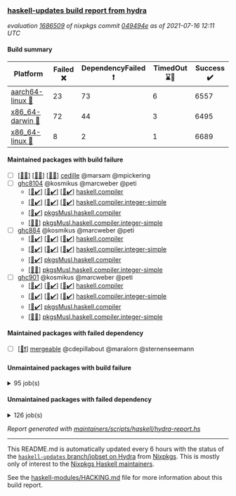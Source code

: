 ### [haskell-updates build report from hydra](https://hydra.nixos.org/jobset/nixpkgs/haskell-updates)
*evaluation [1686509](https://hydra.nixos.org/eval/1686509) of nixpkgs commit [049494e](https://github.com/NixOS/nixpkgs/commits/049494e76e1be4c9a686bb0b0a5c73b15d1aa54c) as of 2021-07-16 12:11 UTC*
#### Build summary

 | Platform | Failed :x: | DependencyFailed :heavy_exclamation_mark: | TimedOut :hourglass::no_entry_sign: | Success :heavy_check_mark: | 
 | --- | --- | --- | --- | --- | 
 | [aarch64-linux :iphone:](https://hydra.nixos.org/eval/1686509?filter=.aarch64-linux) | 23 | 73 | 6 | 6557 | 
 | [x86_64-darwin :apple:](https://hydra.nixos.org/eval/1686509?filter=.x86_64-darwin) | 72 | 44 | 3 | 6495 | 
 | [x86_64-linux :penguin:](https://hydra.nixos.org/eval/1686509?filter=.x86_64-linux) | 8 | 2 | 1 | 6689 | 
#### Maintained packages with build failure
- [ ] [[:iphone::x:]](https://hydra.nixos.org/build/147790244) [[:apple::x:]](https://hydra.nixos.org/build/147790247) [[:penguin::x:]](https://hydra.nixos.org/build/147790246) [cedille](https://hydra.nixos.org/eval/1686509?filter=cedille) @marsam @mpickering
- [ ] [ghc8104](https://hydra.nixos.org/eval/1686509?filter=ghc8104) @kosmikus @marcweber @peti
  - [[:iphone::heavy_check_mark:]](https://hydra.nixos.org/build/147726977) [[:apple::heavy_check_mark:]](https://hydra.nixos.org/build/147727630) [[:penguin::heavy_check_mark:]](https://hydra.nixos.org/build/147733217) [haskell.compiler](https://hydra.nixos.org/eval/1686509?filter=haskell.compiler.ghc8104)
  - [[:iphone::heavy_check_mark:]](https://hydra.nixos.org/build/147729280) [[:apple::heavy_check_mark:]](https://hydra.nixos.org/build/147741599) [[:penguin::heavy_check_mark:]](https://hydra.nixos.org/build/147740530) [haskell.compiler.integer-simple](https://hydra.nixos.org/eval/1686509?filter=haskell.compiler.integer-simple.ghc8104)
  -   [[:penguin::heavy_check_mark:]](https://hydra.nixos.org/build/147725807) [pkgsMusl.haskell.compiler](https://hydra.nixos.org/eval/1686509?filter=pkgsMusl.haskell.compiler.ghc8104)
  -   [[:penguin::x:]](https://hydra.nixos.org/build/147728188) [pkgsMusl.haskell.compiler.integer-simple](https://hydra.nixos.org/eval/1686509?filter=pkgsMusl.haskell.compiler.integer-simple.ghc8104)
- [ ] [ghc884](https://hydra.nixos.org/eval/1686509?filter=ghc884) @kosmikus @marcweber @peti
  - [[:iphone::heavy_check_mark:]](https://hydra.nixos.org/build/147737638) [[:apple::heavy_check_mark:]](https://hydra.nixos.org/build/147739318) [[:penguin::heavy_check_mark:]](https://hydra.nixos.org/build/147733665) [haskell.compiler](https://hydra.nixos.org/eval/1686509?filter=haskell.compiler.ghc884)
  - [[:iphone::heavy_check_mark:]](https://hydra.nixos.org/build/147734081) [[:apple::heavy_check_mark:]](https://hydra.nixos.org/build/147729867) [[:penguin::heavy_check_mark:]](https://hydra.nixos.org/build/147732968) [haskell.compiler.integer-simple](https://hydra.nixos.org/eval/1686509?filter=haskell.compiler.integer-simple.ghc884)
  -   [[:penguin::heavy_check_mark:]](https://hydra.nixos.org/build/147728040) [pkgsMusl.haskell.compiler](https://hydra.nixos.org/eval/1686509?filter=pkgsMusl.haskell.compiler.ghc884)
  -   [[:penguin::x:]](https://hydra.nixos.org/build/147733198) [pkgsMusl.haskell.compiler.integer-simple](https://hydra.nixos.org/eval/1686509?filter=pkgsMusl.haskell.compiler.integer-simple.ghc884)
- [ ] [ghc901](https://hydra.nixos.org/eval/1686509?filter=ghc901) @kosmikus @marcweber @peti
  - [[:iphone::heavy_check_mark:]](https://hydra.nixos.org/build/147723067) [[:apple::heavy_check_mark:]](https://hydra.nixos.org/build/147733477) [[:penguin::heavy_check_mark:]](https://hydra.nixos.org/build/147738374) [haskell.compiler](https://hydra.nixos.org/eval/1686509?filter=haskell.compiler.ghc901)
  - [[:iphone::heavy_check_mark:]](https://hydra.nixos.org/build/147739314) [[:apple::heavy_check_mark:]](https://hydra.nixos.org/build/147736724) [[:penguin::heavy_check_mark:]](https://hydra.nixos.org/build/147724893) [haskell.compiler.integer-simple](https://hydra.nixos.org/eval/1686509?filter=haskell.compiler.integer-simple.ghc901)
  -   [[:penguin::heavy_check_mark:]](https://hydra.nixos.org/build/147736016) [pkgsMusl.haskell.compiler](https://hydra.nixos.org/eval/1686509?filter=pkgsMusl.haskell.compiler.ghc901)
  -   [[:penguin::x:]](https://hydra.nixos.org/build/147738963) [pkgsMusl.haskell.compiler.integer-simple](https://hydra.nixos.org/eval/1686509?filter=pkgsMusl.haskell.compiler.integer-simple.ghc901)
#### Maintained packages with failed dependency
- [ ] [[:penguin::heavy_exclamation_mark:]](https://hydra.nixos.org/build/147768479) [mergeable](https://hydra.nixos.org/eval/1686509?filter=mergeable) @cdepillabout @maralorn @sternenseemann
#### Unmaintained packages with build failure
<details><summary>95 job(s) </summary>

- [ ] [[:iphone::heavy_check_mark:]](https://hydra.nixos.org/build/147734115) [[:apple::x:]](https://hydra.nixos.org/build/147741218) [[:penguin::heavy_check_mark:]](https://hydra.nixos.org/build/147735359) [haskellPackages.FractalArt](https://hydra.nixos.org/eval/1686509?filter=haskellPackages.FractalArt) 
- [ ] [[:iphone::heavy_check_mark:]](https://hydra.nixos.org/build/147735014) [[:apple::x:]](https://hydra.nixos.org/build/147740288) [[:penguin::heavy_check_mark:]](https://hydra.nixos.org/build/147722286) [haskellPackages.GLHUI](https://hydra.nixos.org/eval/1686509?filter=haskellPackages.GLHUI) 
- [ ] [[:iphone::x:]](https://hydra.nixos.org/build/147731230) [[:apple::heavy_check_mark:]](https://hydra.nixos.org/build/147740731) [[:penguin::heavy_check_mark:]](https://hydra.nixos.org/build/147733346) [haskellPackages.HsASA](https://hydra.nixos.org/eval/1686509?filter=haskellPackages.HsASA) 
- [ ] [[:iphone::heavy_check_mark:]](https://hydra.nixos.org/build/147734545) [[:apple::x:]](https://hydra.nixos.org/build/147723376) [[:penguin::heavy_check_mark:]](https://hydra.nixos.org/build/147735265) [haskellPackages.JuicyPixels-extra](https://hydra.nixos.org/eval/1686509?filter=haskellPackages.JuicyPixels-extra) 
- [ ] [[:iphone::x:]](https://hydra.nixos.org/build/147723021) [[:apple::heavy_check_mark:]](https://hydra.nixos.org/build/147737975) [[:penguin::heavy_check_mark:]](https://hydra.nixos.org/build/147734379) [haskellPackages.OrderedBits](https://hydra.nixos.org/eval/1686509?filter=haskellPackages.OrderedBits) 
- [ ] [[:iphone::heavy_check_mark:]](https://hydra.nixos.org/build/147728588) [[:apple::x:]](https://hydra.nixos.org/build/147733235) [[:penguin::heavy_check_mark:]](https://hydra.nixos.org/build/147738169) [haskellPackages.SDL-image](https://hydra.nixos.org/eval/1686509?filter=haskellPackages.SDL-image) 
- [ ] [[:iphone::heavy_check_mark:]](https://hydra.nixos.org/build/147732970) [[:apple::x:]](https://hydra.nixos.org/build/147722125) [[:penguin::heavy_check_mark:]](https://hydra.nixos.org/build/147730483) [haskellPackages.SDL-mixer](https://hydra.nixos.org/eval/1686509?filter=haskellPackages.SDL-mixer) 
- [ ] [[:iphone::heavy_check_mark:]](https://hydra.nixos.org/build/147726729) [[:apple::x:]](https://hydra.nixos.org/build/147727554) [[:penguin::heavy_check_mark:]](https://hydra.nixos.org/build/147739603) [haskellPackages.SDL-ttf](https://hydra.nixos.org/eval/1686509?filter=haskellPackages.SDL-ttf) 
- [ ] [[:iphone::x:]](https://hydra.nixos.org/build/147726513) [[:apple::heavy_check_mark:]](https://hydra.nixos.org/build/147738173) [[:penguin::heavy_check_mark:]](https://hydra.nixos.org/build/147729959) [haskellPackages.accelerate-llvm](https://hydra.nixos.org/eval/1686509?filter=haskellPackages.accelerate-llvm) 
- [ ] [[:iphone::heavy_check_mark:]](https://hydra.nixos.org/build/147728048) [[:apple::x:]](https://hydra.nixos.org/build/147729236) [[:penguin::heavy_check_mark:]](https://hydra.nixos.org/build/147733254) [haskellPackages.acid-state](https://hydra.nixos.org/eval/1686509?filter=haskellPackages.acid-state) 
- [ ] [[:iphone::heavy_check_mark:]](https://hydra.nixos.org/build/147739405) [[:apple::x:]](https://hydra.nixos.org/build/147736779) [[:penguin::heavy_check_mark:]](https://hydra.nixos.org/build/147729404) [haskellPackages.al](https://hydra.nixos.org/eval/1686509?filter=haskellPackages.al) 
- [ ] [[:iphone::heavy_check_mark:]](https://hydra.nixos.org/build/147725432) [[:apple::x:]](https://hydra.nixos.org/build/147733223) [[:penguin::heavy_check_mark:]](https://hydra.nixos.org/build/147740838) [haskellPackages.assoc-list](https://hydra.nixos.org/eval/1686509?filter=haskellPackages.assoc-list) 
- [ ] [[:iphone::heavy_check_mark:]](https://hydra.nixos.org/build/147732534) [[:apple::x:]](https://hydra.nixos.org/build/147729967) [[:penguin::heavy_check_mark:]](https://hydra.nixos.org/build/147726265) [haskellPackages.assoc-listlike](https://hydra.nixos.org/eval/1686509?filter=haskellPackages.assoc-listlike) 
- [ ] [[:iphone::heavy_check_mark:]](https://hydra.nixos.org/build/147736981) [[:apple::x:]](https://hydra.nixos.org/build/147736997) [[:penguin::heavy_check_mark:]](https://hydra.nixos.org/build/147727248) [haskellPackages.ats-format](https://hydra.nixos.org/eval/1686509?filter=haskellPackages.ats-format) 
- [ ] [[:iphone::heavy_check_mark:]](https://hydra.nixos.org/build/147733745) [[:apple::x:]](https://hydra.nixos.org/build/147741925) [[:penguin::heavy_check_mark:]](https://hydra.nixos.org/build/147735494) [haskellPackages.aws-cloudfront-signed-cookies](https://hydra.nixos.org/eval/1686509?filter=haskellPackages.aws-cloudfront-signed-cookies) 
- [ ] [[:iphone::x:]](https://hydra.nixos.org/build/147740501) [[:apple::heavy_check_mark:]](https://hydra.nixos.org/build/147738389) [[:penguin::heavy_check_mark:]](https://hydra.nixos.org/build/147725929) [haskellPackages.basic-cpuid](https://hydra.nixos.org/eval/1686509?filter=haskellPackages.basic-cpuid) 
- [ ] [[:iphone::heavy_check_mark:]](https://hydra.nixos.org/build/147741908) [[:apple::x:]](https://hydra.nixos.org/build/147733429) [[:penguin::heavy_check_mark:]](https://hydra.nixos.org/build/147740057) [haskellPackages.bindings-parport](https://hydra.nixos.org/eval/1686509?filter=haskellPackages.bindings-parport) 
- [ ] [[:iphone::heavy_check_mark:]](https://hydra.nixos.org/build/147723151) [[:apple::x:]](https://hydra.nixos.org/build/147736720) [[:penguin::heavy_check_mark:]](https://hydra.nixos.org/build/147722579) [haskellPackages.blas-hs](https://hydra.nixos.org/eval/1686509?filter=haskellPackages.blas-hs) 
- [ ] [[:iphone::heavy_check_mark:]](https://hydra.nixos.org/build/147733689) [[:apple::x:]](https://hydra.nixos.org/build/147722857) [[:penguin::heavy_check_mark:]](https://hydra.nixos.org/build/147724436) [haskellPackages.btrfs](https://hydra.nixos.org/eval/1686509?filter=haskellPackages.btrfs) 
- [ ] [[:iphone::heavy_check_mark:]](https://hydra.nixos.org/build/147740066) [[:apple::x:]](https://hydra.nixos.org/build/147726476) [[:penguin::heavy_check_mark:]](https://hydra.nixos.org/build/147730074) [haskellPackages.c2hsc](https://hydra.nixos.org/eval/1686509?filter=haskellPackages.c2hsc) 
- [ ] [[:iphone::heavy_check_mark:]](https://hydra.nixos.org/build/147740635) [[:apple::x:]](https://hydra.nixos.org/build/147740482) [[:penguin::heavy_check_mark:]](https://hydra.nixos.org/build/147739665) [haskellPackages.cas-store](https://hydra.nixos.org/eval/1686509?filter=haskellPackages.cas-store) 
- [ ] [[:iphone::x:]](https://hydra.nixos.org/build/147734902) [[:apple::heavy_check_mark:]](https://hydra.nixos.org/build/147721911) [[:penguin::heavy_check_mark:]](https://hydra.nixos.org/build/147731013) [haskellPackages.cdar-mBound](https://hydra.nixos.org/eval/1686509?filter=haskellPackages.cdar-mBound) 
- [ ] [[:iphone::heavy_check_mark:]](https://hydra.nixos.org/build/147723852) [[:apple::x:]](https://hydra.nixos.org/build/147727501) [[:penguin::heavy_check_mark:]](https://hydra.nixos.org/build/147726289) [haskellPackages.chiphunk](https://hydra.nixos.org/eval/1686509?filter=haskellPackages.chiphunk) 
- [ ] [[:iphone::heavy_check_mark:]](https://hydra.nixos.org/build/147728333) [[:apple::x:]](https://hydra.nixos.org/build/147722349) [[:penguin::heavy_check_mark:]](https://hydra.nixos.org/build/147729780) [haskellPackages.continued-fractions](https://hydra.nixos.org/eval/1686509?filter=haskellPackages.continued-fractions) 
- [ ] [[:iphone::heavy_check_mark:]](https://hydra.nixos.org/build/147735639) [[:apple::x:]](https://hydra.nixos.org/build/147733514) [[:penguin::heavy_check_mark:]](https://hydra.nixos.org/build/147734054) [haskellPackages.di-core](https://hydra.nixos.org/eval/1686509?filter=haskellPackages.di-core) 
- [ ] [[:iphone::heavy_check_mark:]](https://hydra.nixos.org/build/147734714) [[:apple::x:]](https://hydra.nixos.org/build/147735632) [[:penguin::heavy_check_mark:]](https://hydra.nixos.org/build/147728200) [haskellPackages.discount](https://hydra.nixos.org/eval/1686509?filter=haskellPackages.discount) 
- [ ] [[:iphone::heavy_check_mark:]](https://hydra.nixos.org/build/147722151) [[:apple::x:]](https://hydra.nixos.org/build/147738970) [[:penguin::heavy_check_mark:]](https://hydra.nixos.org/build/147727065) [haskellPackages.diskhash](https://hydra.nixos.org/eval/1686509?filter=haskellPackages.diskhash) 
- [ ] [[:iphone::heavy_check_mark:]](https://hydra.nixos.org/build/147735613) [[:apple::heavy_check_mark:]](https://hydra.nixos.org/build/147727727) [[:penguin::x:]](https://hydra.nixos.org/build/147726794) [haskellPackages.dominion](https://hydra.nixos.org/eval/1686509?filter=haskellPackages.dominion) 
- [ ] [[:iphone::heavy_check_mark:]](https://hydra.nixos.org/build/147726610) [[:apple::x:]](https://hydra.nixos.org/build/147725759) [[:penguin::heavy_check_mark:]](https://hydra.nixos.org/build/147728837) [haskellPackages.dsv](https://hydra.nixos.org/eval/1686509?filter=haskellPackages.dsv) 
- [ ] [[:iphone::x:]](https://hydra.nixos.org/build/147730059) [[:apple::x:]](https://hydra.nixos.org/build/147735009) [[:penguin::heavy_check_mark:]](https://hydra.nixos.org/build/147726545) [haskellPackages.easytensor](https://hydra.nixos.org/eval/1686509?filter=haskellPackages.easytensor) 
- [ ] [[:iphone::heavy_check_mark:]](https://hydra.nixos.org/build/147728599) [[:apple::x:]](https://hydra.nixos.org/build/147734525) [[:penguin::heavy_check_mark:]](https://hydra.nixos.org/build/147723647) [haskellPackages.epub-tools](https://hydra.nixos.org/eval/1686509?filter=haskellPackages.epub-tools) 
- [ ] [[:iphone::heavy_check_mark:]](https://hydra.nixos.org/build/147722842) [[:apple::x:]](https://hydra.nixos.org/build/147721749) [[:penguin::heavy_check_mark:]](https://hydra.nixos.org/build/147725147) [haskellPackages.exinst](https://hydra.nixos.org/eval/1686509?filter=haskellPackages.exinst) 
- [ ] [[:iphone::heavy_check_mark:]](https://hydra.nixos.org/build/147736573) [[:apple::x:]](https://hydra.nixos.org/build/147722175) [[:penguin::heavy_check_mark:]](https://hydra.nixos.org/build/147724403) [haskellPackages.float128](https://hydra.nixos.org/eval/1686509?filter=haskellPackages.float128) 
- [ ] [[:iphone::x:]](https://hydra.nixos.org/build/147728112) [[:apple::heavy_check_mark:]](https://hydra.nixos.org/build/147722702) [[:penguin::heavy_check_mark:]](https://hydra.nixos.org/build/147733390) [haskellPackages.freetype2](https://hydra.nixos.org/eval/1686509?filter=haskellPackages.freetype2) 
- [ ] [[:iphone::heavy_check_mark:]](https://hydra.nixos.org/build/147725189) [[:apple::x:]](https://hydra.nixos.org/build/147730979) [[:penguin::heavy_check_mark:]](https://hydra.nixos.org/build/147737777) [haskellPackages.fuzzytime](https://hydra.nixos.org/eval/1686509?filter=haskellPackages.fuzzytime) 
- [ ] [[:iphone::x:]](https://hydra.nixos.org/build/147725652) [[:apple::heavy_check_mark:]](https://hydra.nixos.org/build/147732242) [[:penguin::heavy_check_mark:]](https://hydra.nixos.org/build/147726505) [haskellPackages.geomancy](https://hydra.nixos.org/eval/1686509?filter=haskellPackages.geomancy) 
- [ ] [[:iphone::x:]](https://hydra.nixos.org/build/147734211) [[:apple::heavy_check_mark:]](https://hydra.nixos.org/build/147741184) [[:penguin::heavy_check_mark:]](https://hydra.nixos.org/build/147739034) [haskellPackages.ghc-prof](https://hydra.nixos.org/eval/1686509?filter=haskellPackages.ghc-prof) 
- [ ] [[:iphone::heavy_check_mark:]](https://hydra.nixos.org/build/147736693) [[:apple::x:]](https://hydra.nixos.org/build/147740134) [[:penguin::heavy_check_mark:]](https://hydra.nixos.org/build/147731365) [haskellPackages.gi-gdkx11](https://hydra.nixos.org/eval/1686509?filter=haskellPackages.gi-gdkx11) 
- [ ] [[:iphone::x:]](https://hydra.nixos.org/build/147734126) [[:penguin::heavy_check_mark:]](https://hydra.nixos.org/build/147723933) [haskellPackages.gnome-keyring](https://hydra.nixos.org/eval/1686509?filter=haskellPackages.gnome-keyring) 
- [ ] [[:apple::x:]](https://hydra.nixos.org/build/147733339) [haskellPackages.gtk-mac-integration](https://hydra.nixos.org/eval/1686509?filter=haskellPackages.gtk-mac-integration) 
- [ ] [[:iphone::heavy_exclamation_mark:]](https://hydra.nixos.org/build/147741747) [[:apple::x:]](https://hydra.nixos.org/build/147728928) [[:penguin::heavy_check_mark:]](https://hydra.nixos.org/build/147723955) [haskellPackages.gtk-traymanager](https://hydra.nixos.org/eval/1686509?filter=haskellPackages.gtk-traymanager) 
- [ ] [[:iphone::x:]](https://hydra.nixos.org/build/147737811) [[:apple::heavy_check_mark:]](https://hydra.nixos.org/build/147735283) [[:penguin::heavy_check_mark:]](https://hydra.nixos.org/build/147726355) [haskellPackages.gtk2hs-buildtools](https://hydra.nixos.org/eval/1686509?filter=haskellPackages.gtk2hs-buildtools) 
- [ ] [[:iphone::heavy_check_mark:]](https://hydra.nixos.org/build/147724953) [[:apple::x:]](https://hydra.nixos.org/build/147731041) [[:penguin::heavy_check_mark:]](https://hydra.nixos.org/build/147733944) [haskellPackages.hamid](https://hydra.nixos.org/eval/1686509?filter=haskellPackages.hamid) 
- [ ] [[:iphone::heavy_check_mark:]](https://hydra.nixos.org/build/147738570) [[:apple::x:]](https://hydra.nixos.org/build/147727473) [[:penguin::heavy_check_mark:]](https://hydra.nixos.org/build/147740878) [haskellPackages.hid](https://hydra.nixos.org/eval/1686509?filter=haskellPackages.hid) 
- [ ] [[:iphone::heavy_check_mark:]](https://hydra.nixos.org/build/147738741) [[:apple::x:]](https://hydra.nixos.org/build/147735878) [[:penguin::heavy_check_mark:]](https://hydra.nixos.org/build/147722736) [haskellPackages.higher-leveldb](https://hydra.nixos.org/eval/1686509?filter=haskellPackages.higher-leveldb) 
- [ ] [[:iphone::heavy_check_mark:]](https://hydra.nixos.org/build/147722633) [[:apple::x:]](https://hydra.nixos.org/build/147733338) [[:penguin::heavy_check_mark:]](https://hydra.nixos.org/build/147733534) [haskellPackages.highlight](https://hydra.nixos.org/eval/1686509?filter=haskellPackages.highlight) 
- [ ] [[:iphone::heavy_check_mark:]](https://hydra.nixos.org/build/147726097) [[:apple::x:]](https://hydra.nixos.org/build/147736832) [[:penguin::heavy_check_mark:]](https://hydra.nixos.org/build/147725419) [haskellPackages.hmatrix-morpheus](https://hydra.nixos.org/eval/1686509?filter=haskellPackages.hmatrix-morpheus) 
- [ ] [[:iphone::heavy_check_mark:]](https://hydra.nixos.org/build/147740366) [[:apple::x:]](https://hydra.nixos.org/build/147727891) [[:penguin::heavy_check_mark:]](https://hydra.nixos.org/build/147728426) [haskellPackages.hmidi](https://hydra.nixos.org/eval/1686509?filter=haskellPackages.hmidi) 
- [ ] [[:iphone::heavy_check_mark:]](https://hydra.nixos.org/build/147729634) [[:apple::x:]](https://hydra.nixos.org/build/147730417) [[:penguin::heavy_check_mark:]](https://hydra.nixos.org/build/147723932) [haskellPackages.hs](https://hydra.nixos.org/eval/1686509?filter=haskellPackages.hs) 
- [ ] [[:iphone::heavy_check_mark:]](https://hydra.nixos.org/build/147725194) [[:apple::heavy_check_mark:]](https://hydra.nixos.org/build/147722318) [[:penguin::x:]](https://hydra.nixos.org/build/147727318) [haskellPackages.hsakamai](https://hydra.nixos.org/eval/1686509?filter=haskellPackages.hsakamai) 
- [ ] [[:iphone::heavy_check_mark:]](https://hydra.nixos.org/build/147725957) [[:apple::x:]](https://hydra.nixos.org/build/147734942) [[:penguin::heavy_check_mark:]](https://hydra.nixos.org/build/147734383) [haskellPackages.hsshellscript](https://hydra.nixos.org/eval/1686509?filter=haskellPackages.hsshellscript) 
- [ ] [[:iphone::heavy_check_mark:]](https://hydra.nixos.org/build/147735661) [[:apple::x:]](https://hydra.nixos.org/build/147741618) [[:penguin::heavy_check_mark:]](https://hydra.nixos.org/build/147738697) [haskellPackages.hssourceinfo](https://hydra.nixos.org/eval/1686509?filter=haskellPackages.hssourceinfo) 
- [ ] [[:iphone::heavy_check_mark:]](https://hydra.nixos.org/build/147732128) [[:apple::x:]](https://hydra.nixos.org/build/147738659) [[:penguin::heavy_check_mark:]](https://hydra.nixos.org/build/147732258) [haskellPackages.huckleberry](https://hydra.nixos.org/eval/1686509?filter=haskellPackages.huckleberry) 
- [ ] [[:iphone::heavy_check_mark:]](https://hydra.nixos.org/build/147732805) [[:apple::x:]](https://hydra.nixos.org/build/147733710) [[:penguin::heavy_check_mark:]](https://hydra.nixos.org/build/147732928) [haskellPackages.ipcvar](https://hydra.nixos.org/eval/1686509?filter=haskellPackages.ipcvar) 
- [ ] [[:iphone::heavy_check_mark:]](https://hydra.nixos.org/build/147726298) [[:apple::x:]](https://hydra.nixos.org/build/147723912) [[:penguin::heavy_check_mark:]](https://hydra.nixos.org/build/147732318) [haskellPackages.junit-xml](https://hydra.nixos.org/eval/1686509?filter=haskellPackages.junit-xml) 
- [ ] [[:iphone::heavy_check_mark:]](https://hydra.nixos.org/build/147734746) [[:apple::x:]](https://hydra.nixos.org/build/147737224) [[:penguin::heavy_check_mark:]](https://hydra.nixos.org/build/147738038) [haskellPackages.keep-alive](https://hydra.nixos.org/eval/1686509?filter=haskellPackages.keep-alive) 
- [ ] [[:iphone::heavy_check_mark:]](https://hydra.nixos.org/build/147734411) [[:apple::x:]](https://hydra.nixos.org/build/147739936) [[:penguin::heavy_check_mark:]](https://hydra.nixos.org/build/147724875) [haskellPackages.leveldb-haskell-fork](https://hydra.nixos.org/eval/1686509?filter=haskellPackages.leveldb-haskell-fork) 
- [ ] [[:iphone::x:]](https://hydra.nixos.org/build/147727541) [[:apple::heavy_check_mark:]](https://hydra.nixos.org/build/147738851) [[:penguin::heavy_check_mark:]](https://hydra.nixos.org/build/147731083) [haskellPackages.libBF](https://hydra.nixos.org/eval/1686509?filter=haskellPackages.libBF) 
- [ ] [[:iphone::heavy_check_mark:]](https://hydra.nixos.org/build/147737925) [[:apple::x:]](https://hydra.nixos.org/build/147736849) [[:penguin::heavy_check_mark:]](https://hydra.nixos.org/build/147740012) [haskellPackages.loc](https://hydra.nixos.org/eval/1686509?filter=haskellPackages.loc) 
- [ ] [[:iphone::x:]](https://hydra.nixos.org/build/147739835) [[:apple::heavy_check_mark:]](https://hydra.nixos.org/build/147725928) [[:penguin::heavy_check_mark:]](https://hydra.nixos.org/build/147741145) [haskellPackages.long-double](https://hydra.nixos.org/eval/1686509?filter=haskellPackages.long-double) 
- [ ] [[:iphone::heavy_check_mark:]](https://hydra.nixos.org/build/147728248) [[:apple::x:]](https://hydra.nixos.org/build/147738721) [[:penguin::heavy_check_mark:]](https://hydra.nixos.org/build/147739911) [haskellPackages.mediawiki2latex](https://hydra.nixos.org/eval/1686509?filter=haskellPackages.mediawiki2latex) 
- [ ] [[:iphone::heavy_check_mark:]](https://hydra.nixos.org/build/147739021) [[:apple::x:]](https://hydra.nixos.org/build/147735761) [[:penguin::heavy_check_mark:]](https://hydra.nixos.org/build/147741320) [haskellPackages.mercury-api](https://hydra.nixos.org/eval/1686509?filter=haskellPackages.mercury-api) 
- [ ] [[:iphone::heavy_check_mark:]](https://hydra.nixos.org/build/147729307) [[:apple::x:]](https://hydra.nixos.org/build/147733486) [[:penguin::heavy_check_mark:]](https://hydra.nixos.org/build/147729949) [haskellPackages.nano-cryptr](https://hydra.nixos.org/eval/1686509?filter=haskellPackages.nano-cryptr) 
- [ ] [[:iphone::x:]](https://hydra.nixos.org/build/147722251) [[:apple::heavy_check_mark:]](https://hydra.nixos.org/build/147740129) [[:penguin::heavy_check_mark:]](https://hydra.nixos.org/build/147735274) [haskellPackages.nlopt-haskell](https://hydra.nixos.org/eval/1686509?filter=haskellPackages.nlopt-haskell) 
- [ ] [[:iphone::x:]](https://hydra.nixos.org/build/147741780) [[:apple::heavy_exclamation_mark:]](https://hydra.nixos.org/build/147740737) [[:penguin::heavy_check_mark:]](https://hydra.nixos.org/build/147726619) [haskellPackages.nri-http](https://hydra.nixos.org/eval/1686509?filter=haskellPackages.nri-http) 
- [ ] [[:iphone::heavy_check_mark:]](https://hydra.nixos.org/build/147731502) [[:apple::x:]](https://hydra.nixos.org/build/147734969) [[:penguin::heavy_check_mark:]](https://hydra.nixos.org/build/147733009) [haskellPackages.opencv](https://hydra.nixos.org/eval/1686509?filter=haskellPackages.opencv) 
- [ ] [[:iphone::heavy_check_mark:]](https://hydra.nixos.org/build/147729600) [[:apple::x:]](https://hydra.nixos.org/build/147723710) [[:penguin::heavy_check_mark:]](https://hydra.nixos.org/build/147739778) [haskellPackages.persistent-pagination](https://hydra.nixos.org/eval/1686509?filter=haskellPackages.persistent-pagination) 
- [ ] [[:iphone::x:]](https://hydra.nixos.org/build/147726974) [[:apple::heavy_check_mark:]](https://hydra.nixos.org/build/147723194) [[:penguin::heavy_check_mark:]](https://hydra.nixos.org/build/147728339) [haskellPackages.picosat](https://hydra.nixos.org/eval/1686509?filter=haskellPackages.picosat) 
- [ ] [[:iphone::heavy_check_mark:]](https://hydra.nixos.org/build/147733937) [[:apple::x:]](https://hydra.nixos.org/build/147727996) [[:penguin::heavy_check_mark:]](https://hydra.nixos.org/build/147738548) [haskellPackages.ping-wrapper](https://hydra.nixos.org/eval/1686509?filter=haskellPackages.ping-wrapper) 
- [ ] [[:iphone::heavy_check_mark:]](https://hydra.nixos.org/build/147739215) [[:apple::x:]](https://hydra.nixos.org/build/147738868) [[:penguin::heavy_check_mark:]](https://hydra.nixos.org/build/147724619) [haskellPackages.pipes-zlib](https://hydra.nixos.org/eval/1686509?filter=haskellPackages.pipes-zlib) 
- [ ] [[:iphone::heavy_check_mark:]](https://hydra.nixos.org/build/147732206) [[:apple::x:]](https://hydra.nixos.org/build/147722351) [[:penguin::heavy_check_mark:]](https://hydra.nixos.org/build/147728060) [haskellPackages.posix-socket](https://hydra.nixos.org/eval/1686509?filter=haskellPackages.posix-socket) 
- [ ] [[:iphone::heavy_check_mark:]](https://hydra.nixos.org/build/147740849) [[:apple::x:]](https://hydra.nixos.org/build/147723461) [[:penguin::heavy_check_mark:]](https://hydra.nixos.org/build/147736226) [haskellPackages.posix-timer](https://hydra.nixos.org/eval/1686509?filter=haskellPackages.posix-timer) 
- [ ] [[:iphone::heavy_check_mark:]](https://hydra.nixos.org/build/147738934) [[:apple::x:]](https://hydra.nixos.org/build/147725612) [[:penguin::heavy_check_mark:]](https://hydra.nixos.org/build/147741138) [haskellPackages.pthread](https://hydra.nixos.org/eval/1686509?filter=haskellPackages.pthread) 
- [ ] [[:iphone::x:]](https://hydra.nixos.org/build/147730315) [[:apple::heavy_check_mark:]](https://hydra.nixos.org/build/147737298) [[:penguin::heavy_check_mark:]](https://hydra.nixos.org/build/147739223) [haskellPackages.ptr-poker](https://hydra.nixos.org/eval/1686509?filter=haskellPackages.ptr-poker) 
- [ ] [[:iphone::heavy_check_mark:]](https://hydra.nixos.org/build/147734735) [[:apple::x:]](https://hydra.nixos.org/build/147736627) [[:penguin::heavy_check_mark:]](https://hydra.nixos.org/build/147733861) [haskellPackages.sandwich-webdriver](https://hydra.nixos.org/eval/1686509?filter=haskellPackages.sandwich-webdriver) 
- [ ] [[:iphone::x:]](https://hydra.nixos.org/build/147726931) [[:apple::heavy_check_mark:]](https://hydra.nixos.org/build/147739284) [[:penguin::heavy_check_mark:]](https://hydra.nixos.org/build/147735370) [haskellPackages.scheduler](https://hydra.nixos.org/eval/1686509?filter=haskellPackages.scheduler) 
- [ ] [[:iphone::heavy_check_mark:]](https://hydra.nixos.org/build/147731348) [[:apple::x:]](https://hydra.nixos.org/build/147734930) [[:penguin::heavy_check_mark:]](https://hydra.nixos.org/build/147730802) [haskellPackages.sdp](https://hydra.nixos.org/eval/1686509?filter=haskellPackages.sdp) 
- [ ] [[:iphone::heavy_check_mark:]](https://hydra.nixos.org/build/147740358) [[:apple::x:]](https://hydra.nixos.org/build/147731248) [[:penguin::heavy_check_mark:]](https://hydra.nixos.org/build/147722420) [haskellPackages.select](https://hydra.nixos.org/eval/1686509?filter=haskellPackages.select) 
- [ ] [[:iphone::heavy_check_mark:]](https://hydra.nixos.org/build/147728045) [[:apple::x:]](https://hydra.nixos.org/build/147726091) [[:penguin::heavy_check_mark:]](https://hydra.nixos.org/build/147723993) [haskellPackages.sequence-formats](https://hydra.nixos.org/eval/1686509?filter=haskellPackages.sequence-formats) 
- [ ] [[:iphone::heavy_check_mark:]](https://hydra.nixos.org/build/147734345) [[:apple::x:]](https://hydra.nixos.org/build/147736492) [[:penguin::heavy_check_mark:]](https://hydra.nixos.org/build/147739162) [haskellPackages.shared-memory](https://hydra.nixos.org/eval/1686509?filter=haskellPackages.shared-memory) 
- [ ] [[:iphone::heavy_check_mark:]](https://hydra.nixos.org/build/147736681) [[:apple::x:]](https://hydra.nixos.org/build/147725689) [[:penguin::heavy_check_mark:]](https://hydra.nixos.org/build/147730047) [haskellPackages.sysinfo](https://hydra.nixos.org/eval/1686509?filter=haskellPackages.sysinfo) 
- [ ] [[:iphone::heavy_check_mark:]](https://hydra.nixos.org/build/147734296) [[:apple::x:]](https://hydra.nixos.org/build/147722750) [[:penguin::heavy_check_mark:]](https://hydra.nixos.org/build/147741331) [haskellPackages.tailfile-hinotify](https://hydra.nixos.org/eval/1686509?filter=haskellPackages.tailfile-hinotify) 
- [ ] [[:iphone::heavy_check_mark:]](https://hydra.nixos.org/build/147725174) [[:apple::heavy_check_mark:]](https://hydra.nixos.org/build/147722052) [[:penguin::x:]](https://hydra.nixos.org/build/147729489) [haskellPackages.throwable-exceptions](https://hydra.nixos.org/eval/1686509?filter=haskellPackages.throwable-exceptions) 
- [ ] [[:iphone::heavy_check_mark:]](https://hydra.nixos.org/build/147734603) [[:apple::x:]](https://hydra.nixos.org/build/147735185) [[:penguin::heavy_check_mark:]](https://hydra.nixos.org/build/147734220) [haskellPackages.thyme](https://hydra.nixos.org/eval/1686509?filter=haskellPackages.thyme) 
- [ ] [[:iphone::x:]](https://hydra.nixos.org/build/147723130) [[:apple::heavy_check_mark:]](https://hydra.nixos.org/build/147737906) [[:penguin::x:]](https://hydra.nixos.org/build/147722462) [haskellPackages.tmp-postgres](https://hydra.nixos.org/eval/1686509?filter=haskellPackages.tmp-postgres) 
- [ ] [[:iphone::x:]](https://hydra.nixos.org/build/147736900) [[:apple::heavy_check_mark:]](https://hydra.nixos.org/build/147723775) [[:penguin::heavy_check_mark:]](https://hydra.nixos.org/build/147726012) [haskellPackages.type-natural](https://hydra.nixos.org/eval/1686509?filter=haskellPackages.type-natural) 
- [ ] [[:iphone::heavy_check_mark:]](https://hydra.nixos.org/build/147727655) [[:apple::x:]](https://hydra.nixos.org/build/147731241) [[:penguin::heavy_check_mark:]](https://hydra.nixos.org/build/147739560) [haskellPackages.tz](https://hydra.nixos.org/eval/1686509?filter=haskellPackages.tz) 
- [ ] [[:iphone::x:]](https://hydra.nixos.org/build/147728443) [[:apple::heavy_check_mark:]](https://hydra.nixos.org/build/147734959) [[:penguin::heavy_check_mark:]](https://hydra.nixos.org/build/147734489) [haskellPackages.unicode-properties](https://hydra.nixos.org/eval/1686509?filter=haskellPackages.unicode-properties) 
- [ ] [[:iphone::x:]](https://hydra.nixos.org/build/147736462) [[:apple::heavy_check_mark:]](https://hydra.nixos.org/build/147726848) [[:penguin::heavy_check_mark:]](https://hydra.nixos.org/build/147731094) [haskellPackages.wiringPi](https://hydra.nixos.org/eval/1686509?filter=haskellPackages.wiringPi) 
- [ ] [[:iphone::heavy_check_mark:]](https://hydra.nixos.org/build/147768480) [[:apple::x:]](https://hydra.nixos.org/build/147768475) [[:penguin::heavy_check_mark:]](https://hydra.nixos.org/build/147768435) [tests.haskell.writers](https://hydra.nixos.org/eval/1686509?filter=tests.haskell.writers) 
- [ ] [[:iphone::heavy_check_mark:]](https://hydra.nixos.org/build/147740959) [[:apple::x:]](https://hydra.nixos.org/build/147733539) [[:penguin::heavy_check_mark:]](https://hydra.nixos.org/build/147730966) [haskellPackages.xmonad-utils](https://hydra.nixos.org/eval/1686509?filter=haskellPackages.xmonad-utils) 
- [ ] [[:iphone::heavy_check_mark:]](https://hydra.nixos.org/build/147722093) [[:apple::x:]](https://hydra.nixos.org/build/147730602) [[:penguin::heavy_check_mark:]](https://hydra.nixos.org/build/147726140) [haskellPackages.yoga](https://hydra.nixos.org/eval/1686509?filter=haskellPackages.yoga) 
- [ ] [[:iphone::heavy_check_mark:]](https://hydra.nixos.org/build/147741741) [[:apple::x:]](https://hydra.nixos.org/build/147740163) [[:penguin::heavy_check_mark:]](https://hydra.nixos.org/build/147740932) [haskellPackages.zip](https://hydra.nixos.org/eval/1686509?filter=haskellPackages.zip) 
- [ ] [[:iphone::heavy_check_mark:]](https://hydra.nixos.org/build/147739209) [[:apple::x:]](https://hydra.nixos.org/build/147737920) [[:penguin::heavy_check_mark:]](https://hydra.nixos.org/build/147741407) [haskellPackages.zot](https://hydra.nixos.org/eval/1686509?filter=haskellPackages.zot) 
- [ ] [[:iphone::heavy_check_mark:]](https://hydra.nixos.org/build/147729083) [[:apple::x:]](https://hydra.nixos.org/build/147726429) [[:penguin::heavy_check_mark:]](https://hydra.nixos.org/build/147738113) [haskellPackages.zxcvbn-c](https://hydra.nixos.org/eval/1686509?filter=haskellPackages.zxcvbn-c) 
</details>

#### Unmaintained packages with failed dependency
<details><summary>126 job(s) </summary>

- [ ] [[:iphone::heavy_exclamation_mark:]](https://hydra.nixos.org/build/147729271) [[:apple::heavy_check_mark:]](https://hydra.nixos.org/build/147723440) [[:penguin::heavy_check_mark:]](https://hydra.nixos.org/build/147725626) [haskellPackages.Chart-cairo](https://hydra.nixos.org/eval/1686509?filter=haskellPackages.Chart-cairo) 
- [ ] [[:iphone::heavy_exclamation_mark:]](https://hydra.nixos.org/build/147730650) [[:apple::heavy_check_mark:]](https://hydra.nixos.org/build/147732269) [[:penguin::heavy_check_mark:]](https://hydra.nixos.org/build/147727362) [haskellPackages.Chart-gtk](https://hydra.nixos.org/eval/1686509?filter=haskellPackages.Chart-gtk) 
- [ ] [[:iphone::heavy_exclamation_mark:]](https://hydra.nixos.org/build/147732062) [[:apple::heavy_check_mark:]](https://hydra.nixos.org/build/147735504) [[:penguin::heavy_check_mark:]](https://hydra.nixos.org/build/147724501) [haskellPackages.Chart-gtk3](https://hydra.nixos.org/eval/1686509?filter=haskellPackages.Chart-gtk3) 
- [ ] [[:iphone::heavy_exclamation_mark:]](https://hydra.nixos.org/build/147732941) [[:apple::heavy_check_mark:]](https://hydra.nixos.org/build/147726034) [[:penguin::heavy_check_mark:]](https://hydra.nixos.org/build/147739759) [haskellPackages.Chart-tests](https://hydra.nixos.org/eval/1686509?filter=haskellPackages.Chart-tests) 
- [ ] [[:iphone::heavy_exclamation_mark:]](https://hydra.nixos.org/build/147727514) [[:apple::heavy_check_mark:]](https://hydra.nixos.org/build/147729514) [[:penguin::heavy_check_mark:]](https://hydra.nixos.org/build/147725480) [haskellPackages.Color](https://hydra.nixos.org/eval/1686509?filter=haskellPackages.Color) 
- [ ] [[:iphone::heavy_exclamation_mark:]](https://hydra.nixos.org/build/147738308) [[:apple::heavy_check_mark:]](https://hydra.nixos.org/build/147733507) [[:penguin::heavy_check_mark:]](https://hydra.nixos.org/build/147737752) [haskellPackages.GtkTV](https://hydra.nixos.org/eval/1686509?filter=haskellPackages.GtkTV) 
- [ ] [[:iphone::heavy_exclamation_mark:]](https://hydra.nixos.org/build/147741185) [[:apple::heavy_check_mark:]](https://hydra.nixos.org/build/147726183) [[:penguin::heavy_check_mark:]](https://hydra.nixos.org/build/147736605) [haskellPackages.MissingK](https://hydra.nixos.org/eval/1686509?filter=haskellPackages.MissingK) 
- [ ] [[:iphone::heavy_exclamation_mark:]](https://hydra.nixos.org/build/147731379) [[:apple::heavy_check_mark:]](https://hydra.nixos.org/build/147734247) [[:penguin::heavy_check_mark:]](https://hydra.nixos.org/build/147733723) [haskellPackages.PrimitiveArray](https://hydra.nixos.org/eval/1686509?filter=haskellPackages.PrimitiveArray) 
- [ ] [[:iphone::heavy_exclamation_mark:]](https://hydra.nixos.org/build/147733816) [[:apple::heavy_check_mark:]](https://hydra.nixos.org/build/147735029) [[:penguin::heavy_check_mark:]](https://hydra.nixos.org/build/147739151) [haskellPackages.aivika-experiment-cairo](https://hydra.nixos.org/eval/1686509?filter=haskellPackages.aivika-experiment-cairo) 
- [ ] [[:iphone::heavy_check_mark:]](https://hydra.nixos.org/build/147731833) [[:apple::heavy_exclamation_mark:]](https://hydra.nixos.org/build/147723456) [[:penguin::heavy_check_mark:]](https://hydra.nixos.org/build/147722623) [haskellPackages.antiope-es](https://hydra.nixos.org/eval/1686509?filter=haskellPackages.antiope-es) 
- [ ] [[:iphone::heavy_check_mark:]](https://hydra.nixos.org/build/147771414) [[:apple::heavy_exclamation_mark:]](https://hydra.nixos.org/build/147800008) [[:penguin::heavy_check_mark:]](https://hydra.nixos.org/build/147771415) [haskellPackages.bindings-portaudio](https://hydra.nixos.org/eval/1686509?filter=haskellPackages.bindings-portaudio) 
- [ ] [bustle](https://hydra.nixos.org/eval/1686509?filter=bustle) 
  - [[:iphone::heavy_exclamation_mark:]](https://hydra.nixos.org/build/147730205) [[:penguin::heavy_check_mark:]](https://hydra.nixos.org/build/147730813) [toplevel](https://hydra.nixos.org/eval/1686509?filter=bustle)
  - [[:iphone::heavy_exclamation_mark:]](https://hydra.nixos.org/build/147721881) [[:penguin::heavy_check_mark:]](https://hydra.nixos.org/build/147730963) [haskellPackages](https://hydra.nixos.org/eval/1686509?filter=haskellPackages.bustle)
- [ ] [[:iphone::heavy_exclamation_mark:]](https://hydra.nixos.org/build/147722835) [[:apple::heavy_check_mark:]](https://hydra.nixos.org/build/147733428) [[:penguin::heavy_check_mark:]](https://hydra.nixos.org/build/147722479) [haskellPackages.cairo](https://hydra.nixos.org/eval/1686509?filter=haskellPackages.cairo) 
- [ ] [[:iphone::heavy_exclamation_mark:]](https://hydra.nixos.org/build/147732736) [[:apple::heavy_check_mark:]](https://hydra.nixos.org/build/147725811) [[:penguin::heavy_check_mark:]](https://hydra.nixos.org/build/147725047) [haskellPackages.cairo-appbase](https://hydra.nixos.org/eval/1686509?filter=haskellPackages.cairo-appbase) 
- [ ] [[:iphone::heavy_exclamation_mark:]](https://hydra.nixos.org/build/147722243) [[:apple::heavy_check_mark:]](https://hydra.nixos.org/build/147725592) [[:penguin::heavy_check_mark:]](https://hydra.nixos.org/build/147726387) [haskellPackages.cairo-canvas](https://hydra.nixos.org/eval/1686509?filter=haskellPackages.cairo-canvas) 
- [ ] [[:iphone::heavy_check_mark:]](https://hydra.nixos.org/build/147735061) [[:apple::heavy_exclamation_mark:]](https://hydra.nixos.org/build/147725947) [[:penguin::heavy_check_mark:]](https://hydra.nixos.org/build/147740549) [haskellPackages.di](https://hydra.nixos.org/eval/1686509?filter=haskellPackages.di) 
- [ ] [[:iphone::heavy_check_mark:]](https://hydra.nixos.org/build/147730407) [[:apple::heavy_exclamation_mark:]](https://hydra.nixos.org/build/147736934) [[:penguin::heavy_check_mark:]](https://hydra.nixos.org/build/147728965) [haskellPackages.di-df1](https://hydra.nixos.org/eval/1686509?filter=haskellPackages.di-df1) 
- [ ] [[:iphone::heavy_check_mark:]](https://hydra.nixos.org/build/147730956) [[:apple::heavy_exclamation_mark:]](https://hydra.nixos.org/build/147740515) [[:penguin::heavy_check_mark:]](https://hydra.nixos.org/build/147730716) [haskellPackages.di-handle](https://hydra.nixos.org/eval/1686509?filter=haskellPackages.di-handle) 
- [ ] [[:iphone::heavy_check_mark:]](https://hydra.nixos.org/build/147737170) [[:apple::heavy_exclamation_mark:]](https://hydra.nixos.org/build/147731211) [[:penguin::heavy_check_mark:]](https://hydra.nixos.org/build/147738640) [haskellPackages.di-monad](https://hydra.nixos.org/eval/1686509?filter=haskellPackages.di-monad) 
- [ ] [[:iphone::heavy_exclamation_mark:]](https://hydra.nixos.org/build/147729169) [[:apple::heavy_check_mark:]](https://hydra.nixos.org/build/147731986) [[:penguin::heavy_check_mark:]](https://hydra.nixos.org/build/147731307) [haskellPackages.diagrams-cairo](https://hydra.nixos.org/eval/1686509?filter=haskellPackages.diagrams-cairo) 
- [ ] [[:iphone::heavy_exclamation_mark:]](https://hydra.nixos.org/build/147741623) [[:apple::heavy_check_mark:]](https://hydra.nixos.org/build/147731233) [[:penguin::heavy_check_mark:]](https://hydra.nixos.org/build/147725248) [haskellPackages.digraph](https://hydra.nixos.org/eval/1686509?filter=haskellPackages.digraph) 
- [ ] [[:iphone::heavy_exclamation_mark:]](https://hydra.nixos.org/build/147729509) [[:apple::heavy_check_mark:]](https://hydra.nixos.org/build/147737442) [[:penguin::heavy_check_mark:]](https://hydra.nixos.org/build/147731191) [haskellPackages.dynamic-graph](https://hydra.nixos.org/eval/1686509?filter=haskellPackages.dynamic-graph) 
- [ ] [[:iphone::heavy_exclamation_mark:]](https://hydra.nixos.org/build/147723399) [[:apple::heavy_exclamation_mark:]](https://hydra.nixos.org/build/147725538) [[:penguin::heavy_check_mark:]](https://hydra.nixos.org/build/147737766) [haskellPackages.easytensor-vulkan](https://hydra.nixos.org/eval/1686509?filter=haskellPackages.easytensor-vulkan) 
- [ ] [[:iphone::heavy_check_mark:]](https://hydra.nixos.org/build/147722321) [[:apple::heavy_exclamation_mark:]](https://hydra.nixos.org/build/147727157) [[:penguin::heavy_check_mark:]](https://hydra.nixos.org/build/147733946) [haskellPackages.exinst-aeson](https://hydra.nixos.org/eval/1686509?filter=haskellPackages.exinst-aeson) 
- [ ] [[:iphone::heavy_check_mark:]](https://hydra.nixos.org/build/147737957) [[:apple::heavy_exclamation_mark:]](https://hydra.nixos.org/build/147722820) [[:penguin::heavy_check_mark:]](https://hydra.nixos.org/build/147729902) [haskellPackages.exinst-bytes](https://hydra.nixos.org/eval/1686509?filter=haskellPackages.exinst-bytes) 
- [ ] [[:iphone::heavy_check_mark:]](https://hydra.nixos.org/build/147740735) [[:apple::heavy_exclamation_mark:]](https://hydra.nixos.org/build/147728392) [[:penguin::heavy_check_mark:]](https://hydra.nixos.org/build/147737684) [haskellPackages.exinst-cereal](https://hydra.nixos.org/eval/1686509?filter=haskellPackages.exinst-cereal) 
- [ ] [[:iphone::heavy_check_mark:]](https://hydra.nixos.org/build/147726733) [[:apple::heavy_exclamation_mark:]](https://hydra.nixos.org/build/147733261) [[:penguin::heavy_check_mark:]](https://hydra.nixos.org/build/147735739) [haskellPackages.exinst-serialise](https://hydra.nixos.org/eval/1686509?filter=haskellPackages.exinst-serialise) 
- [ ] [[:iphone::heavy_check_mark:]](https://hydra.nixos.org/build/147738246) [[:apple::heavy_exclamation_mark:]](https://hydra.nixos.org/build/147733210) [[:penguin::heavy_check_mark:]](https://hydra.nixos.org/build/147721874) [haskellPackages.fastparser](https://hydra.nixos.org/eval/1686509?filter=haskellPackages.fastparser) 
- [ ] [[:iphone::heavy_exclamation_mark:]](https://hydra.nixos.org/build/147729556) [[:apple::heavy_check_mark:]](https://hydra.nixos.org/build/147727131) [[:penguin::heavy_check_mark:]](https://hydra.nixos.org/build/147725267) [haskellPackages.fuzzyfind](https://hydra.nixos.org/eval/1686509?filter=haskellPackages.fuzzyfind) 
- [ ] [[:iphone::heavy_exclamation_mark:]](https://hydra.nixos.org/build/147793934) [[:penguin::heavy_check_mark:]](https://hydra.nixos.org/build/147793923) [haskellPackages.ghcjs-dom-hello](https://hydra.nixos.org/eval/1686509?filter=haskellPackages.ghcjs-dom-hello) 
- [ ] [[:iphone::heavy_exclamation_mark:]](https://hydra.nixos.org/build/147724335) [[:apple::heavy_check_mark:]](https://hydra.nixos.org/build/147722984) [[:penguin::heavy_check_mark:]](https://hydra.nixos.org/build/147739150) [haskellPackages.gio](https://hydra.nixos.org/eval/1686509?filter=haskellPackages.gio) 
- [ ] [[:iphone::heavy_exclamation_mark:]](https://hydra.nixos.org/build/147741177) [[:apple::heavy_check_mark:]](https://hydra.nixos.org/build/147725413) [[:penguin::heavy_check_mark:]](https://hydra.nixos.org/build/147730704) [haskellPackages.glib](https://hydra.nixos.org/eval/1686509?filter=haskellPackages.glib) 
- [ ] [[:iphone::heavy_exclamation_mark:]](https://hydra.nixos.org/build/147721802) [[:apple::heavy_check_mark:]](https://hydra.nixos.org/build/147725720) [[:penguin::heavy_check_mark:]](https://hydra.nixos.org/build/147723090) [haskellPackages.goatee-gtk](https://hydra.nixos.org/eval/1686509?filter=haskellPackages.goatee-gtk) 
- [ ] [[:iphone::heavy_exclamation_mark:]](https://hydra.nixos.org/build/147724511) [[:apple::heavy_check_mark:]](https://hydra.nixos.org/build/147736251) [[:penguin::heavy_check_mark:]](https://hydra.nixos.org/build/147735599) [haskellPackages.gtk](https://hydra.nixos.org/eval/1686509?filter=haskellPackages.gtk) 
- [ ] [[:iphone::heavy_exclamation_mark:]](https://hydra.nixos.org/build/147737285) [[:apple::heavy_check_mark:]](https://hydra.nixos.org/build/147734389) [[:penguin::heavy_check_mark:]](https://hydra.nixos.org/build/147737946) [haskellPackages.gtk-helpers](https://hydra.nixos.org/eval/1686509?filter=haskellPackages.gtk-helpers) 
- [ ] [[:iphone::heavy_exclamation_mark:]](https://hydra.nixos.org/build/147730787) [[:apple::heavy_check_mark:]](https://hydra.nixos.org/build/147724165) [[:penguin::heavy_check_mark:]](https://hydra.nixos.org/build/147734882) [haskellPackages.gtk-jsinput](https://hydra.nixos.org/eval/1686509?filter=haskellPackages.gtk-jsinput) 
- [ ] [[:iphone::heavy_exclamation_mark:]](https://hydra.nixos.org/build/147735326) [[:apple::heavy_check_mark:]](https://hydra.nixos.org/build/147722301) [[:penguin::heavy_check_mark:]](https://hydra.nixos.org/build/147730146) [haskellPackages.gtk-largeTreeStore](https://hydra.nixos.org/eval/1686509?filter=haskellPackages.gtk-largeTreeStore) 
- [ ] [[:iphone::heavy_exclamation_mark:]](https://hydra.nixos.org/build/147736167) [[:apple::heavy_check_mark:]](https://hydra.nixos.org/build/147721980) [[:penguin::heavy_check_mark:]](https://hydra.nixos.org/build/147740916) [haskellPackages.gtk-simple-list-view](https://hydra.nixos.org/eval/1686509?filter=haskellPackages.gtk-simple-list-view) 
- [ ] [[:iphone::heavy_exclamation_mark:]](https://hydra.nixos.org/build/147735802) [[:apple::heavy_check_mark:]](https://hydra.nixos.org/build/147733806) [[:penguin::heavy_check_mark:]](https://hydra.nixos.org/build/147732547) [haskellPackages.gtk-toggle-button-list](https://hydra.nixos.org/eval/1686509?filter=haskellPackages.gtk-toggle-button-list) 
- [ ] [[:iphone::heavy_exclamation_mark:]](https://hydra.nixos.org/build/147724988) [[:apple::heavy_check_mark:]](https://hydra.nixos.org/build/147740873) [[:penguin::heavy_check_mark:]](https://hydra.nixos.org/build/147731984) [haskellPackages.gtk3](https://hydra.nixos.org/eval/1686509?filter=haskellPackages.gtk3) 
- [ ] [[:iphone::heavy_exclamation_mark:]](https://hydra.nixos.org/build/147730608) [[:apple::heavy_check_mark:]](https://hydra.nixos.org/build/147737713) [[:penguin::heavy_check_mark:]](https://hydra.nixos.org/build/147731103) [haskellPackages.gtk3-helpers](https://hydra.nixos.org/eval/1686509?filter=haskellPackages.gtk3-helpers) 
- [ ] [[:iphone::heavy_exclamation_mark:]](https://hydra.nixos.org/build/147728222) [[:apple::heavy_check_mark:]](https://hydra.nixos.org/build/147724957) [[:penguin::heavy_check_mark:]](https://hydra.nixos.org/build/147731998) [haskellPackages.hXmixer](https://hydra.nixos.org/eval/1686509?filter=haskellPackages.hXmixer) 
- [ ] [[:iphone::heavy_check_mark:]](https://hydra.nixos.org/build/147730662) [[:apple::heavy_exclamation_mark:]](https://hydra.nixos.org/build/147726360) [[:penguin::heavy_check_mark:]](https://hydra.nixos.org/build/147734944) [haskellPackages.hakyll-images](https://hydra.nixos.org/eval/1686509?filter=haskellPackages.hakyll-images) 
- [ ] [[:iphone::heavy_exclamation_mark:]](https://hydra.nixos.org/build/147733107) [[:apple::heavy_check_mark:]](https://hydra.nixos.org/build/147740172) [[:penguin::heavy_exclamation_mark:]](https://hydra.nixos.org/build/147731232) [haskellPackages.hasql-queue](https://hydra.nixos.org/eval/1686509?filter=haskellPackages.hasql-queue) 
- [ ] [hello](https://hydra.nixos.org/eval/1686509?filter=hello) 
  - [[:iphone::heavy_check_mark:]](https://hydra.nixos.org/build/147727778) [[:apple::heavy_check_mark:]](https://hydra.nixos.org/build/147727196) [[:penguin::heavy_check_mark:]](https://hydra.nixos.org/build/147732662) [haskellPackages](https://hydra.nixos.org/eval/1686509?filter=haskellPackages.hello)
  - [[:iphone::hourglass::no_entry_sign:]](https://hydra.nixos.org/build/147741210) [[:apple::heavy_exclamation_mark:]](https://hydra.nixos.org/build/147740377) [[:penguin::heavy_check_mark:]](https://hydra.nixos.org/build/147722278) [pkgsStatic.haskell.packages.integer-simple.ghc8104](https://hydra.nixos.org/eval/1686509?filter=pkgsStatic.haskell.packages.integer-simple.ghc8104.hello)
- [ ] [[:iphone::heavy_exclamation_mark:]](https://hydra.nixos.org/build/147723300) [[:apple::heavy_check_mark:]](https://hydra.nixos.org/build/147731264) [[:penguin::heavy_check_mark:]](https://hydra.nixos.org/build/147729150) [haskellPackages.helm](https://hydra.nixos.org/eval/1686509?filter=haskellPackages.helm) 
- [ ] [[:iphone::heavy_exclamation_mark:]](https://hydra.nixos.org/build/147740602) [[:apple::heavy_check_mark:]](https://hydra.nixos.org/build/147728894) [[:penguin::heavy_check_mark:]](https://hydra.nixos.org/build/147735460) [haskellPackages.hierarchical-clustering-diagrams](https://hydra.nixos.org/eval/1686509?filter=haskellPackages.hierarchical-clustering-diagrams) 
- [ ] [[:iphone::heavy_exclamation_mark:]](https://hydra.nixos.org/build/147734414) [[:apple::heavy_check_mark:]](https://hydra.nixos.org/build/147739866) [[:penguin::heavy_check_mark:]](https://hydra.nixos.org/build/147739465) [haskellPackages.hmatrix-nlopt](https://hydra.nixos.org/eval/1686509?filter=haskellPackages.hmatrix-nlopt) 
- [ ] [[:iphone::heavy_exclamation_mark:]](https://hydra.nixos.org/build/147727213) [[:apple::heavy_check_mark:]](https://hydra.nixos.org/build/147725518) [[:penguin::heavy_check_mark:]](https://hydra.nixos.org/build/147740675) [haskellPackages.ihaskell-charts](https://hydra.nixos.org/eval/1686509?filter=haskellPackages.ihaskell-charts) 
- [ ] [[:iphone::heavy_exclamation_mark:]](https://hydra.nixos.org/build/147739471) [[:apple::heavy_check_mark:]](https://hydra.nixos.org/build/147725953) [[:penguin::heavy_check_mark:]](https://hydra.nixos.org/build/147740141) [haskellPackages.ihaskell-diagrams](https://hydra.nixos.org/eval/1686509?filter=haskellPackages.ihaskell-diagrams) 
- [ ] [[:iphone::heavy_exclamation_mark:]](https://hydra.nixos.org/build/147741432) [[:apple::heavy_check_mark:]](https://hydra.nixos.org/build/147732937) [[:penguin::heavy_check_mark:]](https://hydra.nixos.org/build/147735299) [haskellPackages.ihaskell-plot](https://hydra.nixos.org/eval/1686509?filter=haskellPackages.ihaskell-plot) 
- [ ] [[:iphone::heavy_exclamation_mark:]](https://hydra.nixos.org/build/147735769) [[:apple::heavy_check_mark:]](https://hydra.nixos.org/build/147734896) [[:penguin::heavy_check_mark:]](https://hydra.nixos.org/build/147739171) [haskellPackages.indian-language-font-converter](https://hydra.nixos.org/eval/1686509?filter=haskellPackages.indian-language-font-converter) 
- [ ] [[:iphone::heavy_exclamation_mark:]](https://hydra.nixos.org/build/147733147) [[:apple::heavy_check_mark:]](https://hydra.nixos.org/build/147737162) [[:penguin::heavy_check_mark:]](https://hydra.nixos.org/build/147727920) [haskellPackages.isiz](https://hydra.nixos.org/eval/1686509?filter=haskellPackages.isiz) 
- [ ] [[:iphone::heavy_exclamation_mark:]](https://hydra.nixos.org/build/147793911) [[:penguin::heavy_check_mark:]](https://hydra.nixos.org/build/147793919) [haskellPackages.jsaddle-webkit2gtk](https://hydra.nixos.org/eval/1686509?filter=haskellPackages.jsaddle-webkit2gtk) 
- [ ] [[:iphone::heavy_exclamation_mark:]](https://hydra.nixos.org/build/147738306) [[:apple::heavy_check_mark:]](https://hydra.nixos.org/build/147730420) [[:penguin::heavy_check_mark:]](https://hydra.nixos.org/build/147737876) [haskellPackages.jsonifier](https://hydra.nixos.org/eval/1686509?filter=haskellPackages.jsonifier) 
- [ ] [[:iphone::heavy_check_mark:]](https://hydra.nixos.org/build/147735073) [[:apple::heavy_exclamation_mark:]](https://hydra.nixos.org/build/147729756) [[:penguin::heavy_check_mark:]](https://hydra.nixos.org/build/147732986) [haskellPackages.keenser](https://hydra.nixos.org/eval/1686509?filter=haskellPackages.keenser) 
- [ ] [[:iphone::heavy_exclamation_mark:]](https://hydra.nixos.org/build/147730252) [[:apple::heavy_check_mark:]](https://hydra.nixos.org/build/147734941) [[:penguin::heavy_check_mark:]](https://hydra.nixos.org/build/147739077) [haskellPackages.keera-hails-mvc-solutions-config](https://hydra.nixos.org/eval/1686509?filter=haskellPackages.keera-hails-mvc-solutions-config) 
- [ ] [[:iphone::heavy_exclamation_mark:]](https://hydra.nixos.org/build/147725399) [[:apple::heavy_check_mark:]](https://hydra.nixos.org/build/147727359) [[:penguin::heavy_check_mark:]](https://hydra.nixos.org/build/147728533) [haskellPackages.keera-hails-mvc-view-gtk](https://hydra.nixos.org/eval/1686509?filter=haskellPackages.keera-hails-mvc-view-gtk) 
- [ ] [lens](https://hydra.nixos.org/eval/1686509?filter=lens) 
  - [[:iphone::heavy_check_mark:]](https://hydra.nixos.org/build/147732519) [[:apple::heavy_check_mark:]](https://hydra.nixos.org/build/147735080) [[:penguin::heavy_check_mark:]](https://hydra.nixos.org/build/147727068) [haskellPackages](https://hydra.nixos.org/eval/1686509?filter=haskellPackages.lens)
  - [[:iphone::hourglass::no_entry_sign:]](https://hydra.nixos.org/build/147730547) [[:apple::heavy_exclamation_mark:]](https://hydra.nixos.org/build/147738165) [[:penguin::heavy_check_mark:]](https://hydra.nixos.org/build/147731503) [pkgsStatic.haskell.packages.integer-simple.ghc8104](https://hydra.nixos.org/eval/1686509?filter=pkgsStatic.haskell.packages.integer-simple.ghc8104.lens)
- [ ] [[:iphone::heavy_exclamation_mark:]](https://hydra.nixos.org/build/147735977) [[:apple::heavy_check_mark:]](https://hydra.nixos.org/build/147732573) [[:penguin::heavy_check_mark:]](https://hydra.nixos.org/build/147737204) [haskellPackages.libnotify](https://hydra.nixos.org/eval/1686509?filter=haskellPackages.libnotify) 
- [ ] [[:iphone::heavy_exclamation_mark:]](https://hydra.nixos.org/build/147728972) [[:apple::heavy_check_mark:]](https://hydra.nixos.org/build/147740332) [[:penguin::heavy_check_mark:]](https://hydra.nixos.org/build/147737137) [haskellPackages.massiv](https://hydra.nixos.org/eval/1686509?filter=haskellPackages.massiv) 
- [ ] [[:iphone::heavy_exclamation_mark:]](https://hydra.nixos.org/build/147738349) [[:apple::heavy_check_mark:]](https://hydra.nixos.org/build/147740373) [[:penguin::heavy_check_mark:]](https://hydra.nixos.org/build/147737940) [haskellPackages.massiv-io](https://hydra.nixos.org/eval/1686509?filter=haskellPackages.massiv-io) 
- [ ] [[:iphone::heavy_exclamation_mark:]](https://hydra.nixos.org/build/147738913) [[:apple::heavy_check_mark:]](https://hydra.nixos.org/build/147732645) [[:penguin::heavy_check_mark:]](https://hydra.nixos.org/build/147731484) [haskellPackages.massiv-test](https://hydra.nixos.org/eval/1686509?filter=haskellPackages.massiv-test) 
- [ ] [[:iphone::heavy_check_mark:]](https://hydra.nixos.org/build/147736490) [[:apple::heavy_exclamation_mark:]](https://hydra.nixos.org/build/147722963) [[:penguin::heavy_check_mark:]](https://hydra.nixos.org/build/147728254) [haskellPackages.moto](https://hydra.nixos.org/eval/1686509?filter=haskellPackages.moto) 
- [ ] [[:iphone::heavy_exclamation_mark:]](https://hydra.nixos.org/build/147737261) [[:apple::heavy_check_mark:]](https://hydra.nixos.org/build/147737696) [[:penguin::heavy_check_mark:]](https://hydra.nixos.org/build/147741103) [haskellPackages.nc-indicators](https://hydra.nixos.org/eval/1686509?filter=haskellPackages.nc-indicators) 
- [ ] [[:iphone::heavy_check_mark:]](https://hydra.nixos.org/build/147732215) [[:apple::heavy_exclamation_mark:]](https://hydra.nixos.org/build/147728993) [[:penguin::heavy_check_mark:]](https://hydra.nixos.org/build/147740826) [haskellPackages.nri-env-parser](https://hydra.nixos.org/eval/1686509?filter=haskellPackages.nri-env-parser) 
- [ ] [[:iphone::heavy_check_mark:]](https://hydra.nixos.org/build/147735065) [[:apple::heavy_exclamation_mark:]](https://hydra.nixos.org/build/147733384) [[:penguin::heavy_check_mark:]](https://hydra.nixos.org/build/147727104) [haskellPackages.nri-observability](https://hydra.nixos.org/eval/1686509?filter=haskellPackages.nri-observability) 
- [ ] [[:iphone::heavy_check_mark:]](https://hydra.nixos.org/build/147724667) [[:apple::heavy_exclamation_mark:]](https://hydra.nixos.org/build/147729101) [[:penguin::heavy_check_mark:]](https://hydra.nixos.org/build/147733368) [haskellPackages.nri-prelude](https://hydra.nixos.org/eval/1686509?filter=haskellPackages.nri-prelude) 
- [ ] [[:iphone::heavy_check_mark:]](https://hydra.nixos.org/build/147726382) [[:apple::heavy_exclamation_mark:]](https://hydra.nixos.org/build/147738235) [[:penguin::heavy_check_mark:]](https://hydra.nixos.org/build/147728383) [haskellPackages.nri-redis](https://hydra.nixos.org/eval/1686509?filter=haskellPackages.nri-redis) 
- [ ] [[:iphone::heavy_check_mark:]](https://hydra.nixos.org/build/147725484) [[:apple::heavy_exclamation_mark:]](https://hydra.nixos.org/build/147726546) [[:penguin::heavy_check_mark:]](https://hydra.nixos.org/build/147732189) [haskellPackages.nri-test-encoding](https://hydra.nixos.org/eval/1686509?filter=haskellPackages.nri-test-encoding) 
- [ ] [[:iphone::heavy_check_mark:]](https://hydra.nixos.org/build/147731806) [[:apple::heavy_exclamation_mark:]](https://hydra.nixos.org/build/147723734) [[:penguin::heavy_check_mark:]](https://hydra.nixos.org/build/147739705) [haskellPackages.opencv-extra](https://hydra.nixos.org/eval/1686509?filter=haskellPackages.opencv-extra) 
- [ ] [[:iphone::heavy_exclamation_mark:]](https://hydra.nixos.org/build/147724692) [[:apple::heavy_check_mark:]](https://hydra.nixos.org/build/147733504) [[:penguin::heavy_check_mark:]](https://hydra.nixos.org/build/147723140) [haskellPackages.opentelemetry-extra](https://hydra.nixos.org/eval/1686509?filter=haskellPackages.opentelemetry-extra) 
- [ ] [[:iphone::heavy_exclamation_mark:]](https://hydra.nixos.org/build/147737846) [[:apple::heavy_check_mark:]](https://hydra.nixos.org/build/147731899) [[:penguin::heavy_check_mark:]](https://hydra.nixos.org/build/147733857) [haskellPackages.opentelemetry-lightstep](https://hydra.nixos.org/eval/1686509?filter=haskellPackages.opentelemetry-lightstep) 
- [ ] [[:iphone::heavy_check_mark:]](https://hydra.nixos.org/build/147724334) [[:apple::heavy_exclamation_mark:]](https://hydra.nixos.org/build/147726023) [[:penguin::heavy_check_mark:]](https://hydra.nixos.org/build/147722761) [haskellPackages.orgmode-parse](https://hydra.nixos.org/eval/1686509?filter=haskellPackages.orgmode-parse) 
- [ ] [[:iphone::heavy_check_mark:]](https://hydra.nixos.org/build/147735975) [[:apple::heavy_exclamation_mark:]](https://hydra.nixos.org/build/147741920) [[:penguin::heavy_check_mark:]](https://hydra.nixos.org/build/147731151) [haskellPackages.orgstat](https://hydra.nixos.org/eval/1686509?filter=haskellPackages.orgstat) 
- [ ] [[:iphone::heavy_exclamation_mark:]](https://hydra.nixos.org/build/147732533) [[:apple::heavy_check_mark:]](https://hydra.nixos.org/build/147733609) [[:penguin::heavy_check_mark:]](https://hydra.nixos.org/build/147723998) [haskellPackages.osdkeys](https://hydra.nixos.org/eval/1686509?filter=haskellPackages.osdkeys) 
- [ ] [[:iphone::heavy_exclamation_mark:]](https://hydra.nixos.org/build/147732412) [[:apple::heavy_check_mark:]](https://hydra.nixos.org/build/147739241) [[:penguin::heavy_check_mark:]](https://hydra.nixos.org/build/147729567) [haskellPackages.pango](https://hydra.nixos.org/eval/1686509?filter=haskellPackages.pango) 
- [ ] [[:iphone::heavy_exclamation_mark:]](https://hydra.nixos.org/build/147736970) [[:apple::heavy_check_mark:]](https://hydra.nixos.org/build/147727274) [[:penguin::heavy_check_mark:]](https://hydra.nixos.org/build/147735553) [haskellPackages.plot](https://hydra.nixos.org/eval/1686509?filter=haskellPackages.plot) 
- [ ] [[:iphone::heavy_check_mark:]](https://hydra.nixos.org/build/147735820) [[:apple::heavy_exclamation_mark:]](https://hydra.nixos.org/build/147723952) [[:penguin::heavy_check_mark:]](https://hydra.nixos.org/build/147727939) [haskellPackages.postgresql-replicant](https://hydra.nixos.org/eval/1686509?filter=haskellPackages.postgresql-replicant) 
- [ ] [[:iphone::heavy_check_mark:]](https://hydra.nixos.org/build/147731967) [[:apple::heavy_exclamation_mark:]](https://hydra.nixos.org/build/147730539) [[:penguin::heavy_check_mark:]](https://hydra.nixos.org/build/147722245) [haskellPackages.pretty-diff](https://hydra.nixos.org/eval/1686509?filter=haskellPackages.pretty-diff) 
- [ ] [[:iphone::heavy_exclamation_mark:]](https://hydra.nixos.org/build/147731262) [[:apple::heavy_check_mark:]](https://hydra.nixos.org/build/147735077) [[:penguin::heavy_check_mark:]](https://hydra.nixos.org/build/147724075) [haskellPackages.profiterole](https://hydra.nixos.org/eval/1686509?filter=haskellPackages.profiterole) 
- [ ] [[:iphone::heavy_exclamation_mark:]](https://hydra.nixos.org/build/147734362) [[:apple::heavy_check_mark:]](https://hydra.nixos.org/build/147729044) [[:penguin::heavy_check_mark:]](https://hydra.nixos.org/build/147736440) [haskellPackages.profiteur](https://hydra.nixos.org/eval/1686509?filter=haskellPackages.profiteur) 
- [ ] [[:iphone::heavy_exclamation_mark:]](https://hydra.nixos.org/build/147733645) [[:apple::heavy_check_mark:]](https://hydra.nixos.org/build/147730160) [[:penguin::heavy_check_mark:]](https://hydra.nixos.org/build/147739191) [haskellPackages.qr](https://hydra.nixos.org/eval/1686509?filter=haskellPackages.qr) 
- [ ] [random](https://hydra.nixos.org/eval/1686509?filter=random) 
  - [[:iphone::heavy_check_mark:]](https://hydra.nixos.org/build/147733764) [[:apple::heavy_check_mark:]](https://hydra.nixos.org/build/147730057) [[:penguin::heavy_check_mark:]](https://hydra.nixos.org/build/147729033) [haskellPackages](https://hydra.nixos.org/eval/1686509?filter=haskellPackages.random)
  - [[:iphone::hourglass::no_entry_sign:]](https://hydra.nixos.org/build/147741965) [[:apple::heavy_exclamation_mark:]](https://hydra.nixos.org/build/147741967) [[:penguin::heavy_check_mark:]](https://hydra.nixos.org/build/147735980) [pkgsStatic.haskell.packages.integer-simple.ghc8104](https://hydra.nixos.org/eval/1686509?filter=pkgsStatic.haskell.packages.integer-simple.ghc8104.random)
- [ ] [[:iphone::heavy_exclamation_mark:]](https://hydra.nixos.org/build/147738971) [[:apple::heavy_check_mark:]](https://hydra.nixos.org/build/147738760) [[:penguin::heavy_check_mark:]](https://hydra.nixos.org/build/147730287) [haskellPackages.recursive-line-count](https://hydra.nixos.org/eval/1686509?filter=haskellPackages.recursive-line-count) 
- [ ] [[:iphone::heavy_exclamation_mark:]](https://hydra.nixos.org/build/147736487) [[:apple::heavy_check_mark:]](https://hydra.nixos.org/build/147726116) [[:penguin::heavy_check_mark:]](https://hydra.nixos.org/build/147726975) [haskellPackages.rounded](https://hydra.nixos.org/eval/1686509?filter=haskellPackages.rounded) 
- [ ] [[:iphone::heavy_check_mark:]](https://hydra.nixos.org/build/147731291) [[:apple::heavy_exclamation_mark:]](https://hydra.nixos.org/build/147726900) [[:penguin::heavy_check_mark:]](https://hydra.nixos.org/build/147738761) [haskellPackages.scan-metadata](https://hydra.nixos.org/eval/1686509?filter=haskellPackages.scan-metadata) 
- [ ] [[:iphone::heavy_exclamation_mark:]](https://hydra.nixos.org/build/147735650) [[:apple::heavy_check_mark:]](https://hydra.nixos.org/build/147738278) [[:penguin::heavy_check_mark:]](https://hydra.nixos.org/build/147731086) [haskellPackages.sdl2-cairo](https://hydra.nixos.org/eval/1686509?filter=haskellPackages.sdl2-cairo) 
- [ ] [[:iphone::heavy_check_mark:]](https://hydra.nixos.org/build/147729602) [[:apple::heavy_exclamation_mark:]](https://hydra.nixos.org/build/147723344) [[:penguin::heavy_check_mark:]](https://hydra.nixos.org/build/147738148) [haskellPackages.sdp-binary](https://hydra.nixos.org/eval/1686509?filter=haskellPackages.sdp-binary) 
- [ ] [[:iphone::heavy_check_mark:]](https://hydra.nixos.org/build/147731162) [[:apple::heavy_exclamation_mark:]](https://hydra.nixos.org/build/147730499) [[:penguin::heavy_check_mark:]](https://hydra.nixos.org/build/147735382) [haskellPackages.sdp-deepseq](https://hydra.nixos.org/eval/1686509?filter=haskellPackages.sdp-deepseq) 
- [ ] [[:iphone::heavy_check_mark:]](https://hydra.nixos.org/build/147729419) [[:apple::heavy_exclamation_mark:]](https://hydra.nixos.org/build/147738449) [[:penguin::heavy_check_mark:]](https://hydra.nixos.org/build/147725087) [haskellPackages.sdp-hashable](https://hydra.nixos.org/eval/1686509?filter=haskellPackages.sdp-hashable) 
- [ ] [[:iphone::heavy_check_mark:]](https://hydra.nixos.org/build/147727270) [[:apple::heavy_exclamation_mark:]](https://hydra.nixos.org/build/147739369) [[:penguin::heavy_check_mark:]](https://hydra.nixos.org/build/147723031) [haskellPackages.sdp-io](https://hydra.nixos.org/eval/1686509?filter=haskellPackages.sdp-io) 
- [ ] [[:iphone::heavy_check_mark:]](https://hydra.nixos.org/build/147741500) [[:apple::heavy_exclamation_mark:]](https://hydra.nixos.org/build/147735648) [[:penguin::heavy_check_mark:]](https://hydra.nixos.org/build/147735112) [haskellPackages.sdp-quickcheck](https://hydra.nixos.org/eval/1686509?filter=haskellPackages.sdp-quickcheck) 
- [ ] [[:iphone::heavy_check_mark:]](https://hydra.nixos.org/build/147722822) [[:apple::heavy_exclamation_mark:]](https://hydra.nixos.org/build/147740476) [[:penguin::heavy_check_mark:]](https://hydra.nixos.org/build/147723663) [haskellPackages.sdp4bytestring](https://hydra.nixos.org/eval/1686509?filter=haskellPackages.sdp4bytestring) 
- [ ] [[:iphone::heavy_check_mark:]](https://hydra.nixos.org/build/147725819) [[:apple::heavy_exclamation_mark:]](https://hydra.nixos.org/build/147725184) [[:penguin::heavy_check_mark:]](https://hydra.nixos.org/build/147725263) [haskellPackages.sdp4text](https://hydra.nixos.org/eval/1686509?filter=haskellPackages.sdp4text) 
- [ ] [[:iphone::heavy_check_mark:]](https://hydra.nixos.org/build/147733132) [[:apple::heavy_exclamation_mark:]](https://hydra.nixos.org/build/147732400) [[:penguin::heavy_check_mark:]](https://hydra.nixos.org/build/147737345) [haskellPackages.sdp4unordered](https://hydra.nixos.org/eval/1686509?filter=haskellPackages.sdp4unordered) 
- [ ] [[:iphone::heavy_check_mark:]](https://hydra.nixos.org/build/147740474) [[:apple::heavy_exclamation_mark:]](https://hydra.nixos.org/build/147730518) [[:penguin::heavy_check_mark:]](https://hydra.nixos.org/build/147725439) [haskellPackages.sdp4vector](https://hydra.nixos.org/eval/1686509?filter=haskellPackages.sdp4vector) 
- [ ] [[:iphone::heavy_check_mark:]](https://hydra.nixos.org/build/147727063) [[:apple::heavy_exclamation_mark:]](https://hydra.nixos.org/build/147737150) [[:penguin::heavy_check_mark:]](https://hydra.nixos.org/build/147725830) [haskellPackages.sequenceTools](https://hydra.nixos.org/eval/1686509?filter=haskellPackages.sequenceTools) 
- [ ] [[:iphone::heavy_check_mark:]](https://hydra.nixos.org/build/147732333) [[:apple::heavy_exclamation_mark:]](https://hydra.nixos.org/build/147734533) [[:penguin::heavy_check_mark:]](https://hydra.nixos.org/build/147724052) [haskellPackages.serversession-backend-acid-state](https://hydra.nixos.org/eval/1686509?filter=haskellPackages.serversession-backend-acid-state) 
- [ ] [[:iphone::heavy_exclamation_mark:]](https://hydra.nixos.org/build/147723380) [[:apple::heavy_check_mark:]](https://hydra.nixos.org/build/147722041) [[:penguin::heavy_check_mark:]](https://hydra.nixos.org/build/147741916) [haskellPackages.sized](https://hydra.nixos.org/eval/1686509?filter=haskellPackages.sized) 
- [ ] [[:iphone::heavy_exclamation_mark:]](https://hydra.nixos.org/build/147733372) [[:apple::heavy_check_mark:]](https://hydra.nixos.org/build/147741002) [[:penguin::heavy_check_mark:]](https://hydra.nixos.org/build/147726130) [haskellPackages.slope-field](https://hydra.nixos.org/eval/1686509?filter=haskellPackages.slope-field) 
- [ ] [splot](https://hydra.nixos.org/eval/1686509?filter=splot) 
  - [[:iphone::heavy_exclamation_mark:]](https://hydra.nixos.org/build/147738882) [[:apple::heavy_check_mark:]](https://hydra.nixos.org/build/147739914) [[:penguin::heavy_check_mark:]](https://hydra.nixos.org/build/147741433) [toplevel](https://hydra.nixos.org/eval/1686509?filter=splot)
  - [[:iphone::heavy_exclamation_mark:]](https://hydra.nixos.org/build/147734582) [[:apple::heavy_check_mark:]](https://hydra.nixos.org/build/147737481) [[:penguin::heavy_check_mark:]](https://hydra.nixos.org/build/147738028) [haskellPackages](https://hydra.nixos.org/eval/1686509?filter=haskellPackages.splot)
- [ ] [taskell](https://hydra.nixos.org/eval/1686509?filter=taskell) 
  - [[:iphone::heavy_check_mark:]](https://hydra.nixos.org/build/147734633) [[:apple::heavy_exclamation_mark:]](https://hydra.nixos.org/build/147741224) [[:penguin::heavy_check_mark:]](https://hydra.nixos.org/build/147728863) [toplevel](https://hydra.nixos.org/eval/1686509?filter=taskell)
  - [[:iphone::heavy_check_mark:]](https://hydra.nixos.org/build/147738594) [[:apple::heavy_exclamation_mark:]](https://hydra.nixos.org/build/147725238) [[:penguin::heavy_check_mark:]](https://hydra.nixos.org/build/147733018) [haskellPackages](https://hydra.nixos.org/eval/1686509?filter=haskellPackages.taskell)
- [ ] [[:iphone::heavy_check_mark:]](https://hydra.nixos.org/build/147723846) [[:apple::heavy_exclamation_mark:]](https://hydra.nixos.org/build/147739659) [[:penguin::heavy_check_mark:]](https://hydra.nixos.org/build/147735063) [haskellPackages.tasty-test-reporter](https://hydra.nixos.org/eval/1686509?filter=haskellPackages.tasty-test-reporter) 
- [ ] [[:iphone::heavy_exclamation_mark:]](https://hydra.nixos.org/build/147737693) [[:apple::heavy_check_mark:]](https://hydra.nixos.org/build/147730425) [[:penguin::heavy_check_mark:]](https://hydra.nixos.org/build/147726836) [haskellPackages.threadscope](https://hydra.nixos.org/eval/1686509?filter=haskellPackages.threadscope) 
- [ ] [[:iphone::heavy_exclamation_mark:]](https://hydra.nixos.org/build/147735488) [[:apple::heavy_check_mark:]](https://hydra.nixos.org/build/147726002) [[:penguin::heavy_check_mark:]](https://hydra.nixos.org/build/147725552) [haskellPackages.timeplot](https://hydra.nixos.org/eval/1686509?filter=haskellPackages.timeplot) 
- [ ] [[:iphone::heavy_exclamation_mark:]](https://hydra.nixos.org/build/147734889) [[:apple::heavy_check_mark:]](https://hydra.nixos.org/build/147733748) [[:penguin::heavy_check_mark:]](https://hydra.nixos.org/build/147735100) [haskellPackages.unicode-names](https://hydra.nixos.org/eval/1686509?filter=haskellPackages.unicode-names) 
- [ ] [[:iphone::heavy_exclamation_mark:]](https://hydra.nixos.org/build/147793913) [[:penguin::heavy_check_mark:]](https://hydra.nixos.org/build/147793932) [haskellPackages.webkit2gtk3-javascriptcore](https://hydra.nixos.org/eval/1686509?filter=haskellPackages.webkit2gtk3-javascriptcore) 
- [ ] [[:iphone::heavy_exclamation_mark:]](https://hydra.nixos.org/build/147734514) [[:apple::heavy_check_mark:]](https://hydra.nixos.org/build/147724606) [[:penguin::heavy_check_mark:]](https://hydra.nixos.org/build/147728321) [haskellPackages.wholepixels](https://hydra.nixos.org/eval/1686509?filter=haskellPackages.wholepixels) 
- [ ] [[:iphone::heavy_check_mark:]](https://hydra.nixos.org/build/147727677) [[:apple::heavy_exclamation_mark:]](https://hydra.nixos.org/build/147731178) [[:penguin::heavy_check_mark:]](https://hydra.nixos.org/build/147739553) [haskellPackages.xbattbar](https://hydra.nixos.org/eval/1686509?filter=haskellPackages.xbattbar) 
- [ ] [[:iphone::heavy_exclamation_mark:]](https://hydra.nixos.org/build/147727259) [[:apple::heavy_check_mark:]](https://hydra.nixos.org/build/147732888) [[:penguin::heavy_check_mark:]](https://hydra.nixos.org/build/147732314) [haskellPackages.xdot](https://hydra.nixos.org/eval/1686509?filter=haskellPackages.xdot) 
- [ ] [[:iphone::heavy_exclamation_mark:]](https://hydra.nixos.org/build/147739361) [[:apple::heavy_check_mark:]](https://hydra.nixos.org/build/147733396) [[:penguin::heavy_check_mark:]](https://hydra.nixos.org/build/147723313) [haskellPackages.xmonad-screenshot](https://hydra.nixos.org/eval/1686509?filter=haskellPackages.xmonad-screenshot) 
- [ ] [[:iphone::heavy_exclamation_mark:]](https://hydra.nixos.org/build/147729474) [[:apple::heavy_check_mark:]](https://hydra.nixos.org/build/147735702) [[:penguin::heavy_check_mark:]](https://hydra.nixos.org/build/147732425) [haskellPackages.yesod-media-simple](https://hydra.nixos.org/eval/1686509?filter=haskellPackages.yesod-media-simple) 
- [ ] [[:iphone::heavy_exclamation_mark:]](https://hydra.nixos.org/build/147728350) [[:apple::heavy_check_mark:]](https://hydra.nixos.org/build/147730048) [[:penguin::heavy_check_mark:]](https://hydra.nixos.org/build/147727162) [haskellPackages.yi-frontend-pango](https://hydra.nixos.org/eval/1686509?filter=haskellPackages.yi-frontend-pango) 
</details>

*Report generated with [maintainers/scripts/haskell/hydra-report.hs](https://github.com/NixOS/nixpkgs/blob/haskell-updates/maintainers/scripts/haskell/hydra-report.sh)*


----------------------------------------------------------------------

This README.md is automatically updated every 6 hours with the status of the
[`haskell-updates` branch/jobset on Hydra](https://hydra.nixos.org/jobset/nixpkgs/haskell-updates)
from [Nixpkgs](https://github.com/NixOS/nixpkgs).  This is mostly only of
interest to the [Nixpkgs Haskell maintainers](https://github.com/orgs/NixOS/teams/haskell).

See the
[haskell-modules/HACKING.md](https://github.com/NixOS/nixpkgs/blob/haskell-updates/pkgs/development/haskell-modules/HACKING.md)
file for more information about this build report.
